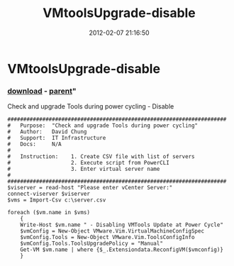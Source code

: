﻿---
pid:            3210
parent:         3209
children:       
poster:         David
title:          VMtoolsUpgrade-disable
date:           2012-02-07 21:16:50
format:         posh
---

# VMtoolsUpgrade-disable

### [download](3210.ps1) - [parent](3209.md)"

Check and upgrade Tools during power cycling - Disable

```posh
#####################################################################
# 	Purpose:  "Check and upgrade Tools during power cycling"
# 	Author:   David Chung
# 	Support:  IT Infrastructure
# 	Docs:     N/A
#
#	Instruction:	1. Create CSV file with list of servers
#					2. Execute script from PowerCLI
#					3. Enter virtual server name
#				
#####################################################################
$viserver = read-host "Please enter vCenter Server:"
connect-viserver $viserver
$vms = Import-Csv c:\server.csv

foreach ($vm.name in $vms) 
	{
	Write-Host $vm.name " - Disabling VMTools Update at Power Cycle" 
	$vmConfig = New-Object VMware.Vim.VirtualMachineConfigSpec
	$vmConfig.Tools = New-Object VMware.Vim.ToolsConfigInfo
	$vmConfig.Tools.ToolsUpgradePolicy = "Manual"
	Get-VM $vm.name | where {$_.Extensiondata.ReconfigVM($vmconfig)}
	}
```
